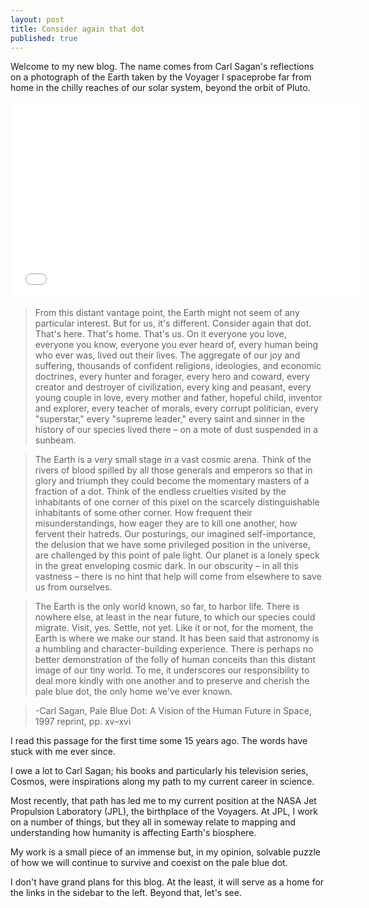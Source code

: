 ```yaml
---
layout: post
title: Consider again that dot
published: true
---
```


Welcome to my new blog. The name comes from Carl Sagan's reflections on a photograph of the Earth taken by the Voyager I spaceprobe far from home in the chilly reaches of our solar system, beyond the orbit of Pluto.

<iframe width="560" height="315" src="//www.youtube.com/embed/kjtuVvfRhHs?wmode=opaque" frameborder="0" allowfullscreen="allowfullscreen">.</iframe>

>From this distant vantage point, the Earth might not seem of any particular interest. But for us, it's different. Consider again that dot. That's here. That's home. That's us. On it everyone you love, everyone you know, everyone you ever heard of, every human being who ever was, lived out their lives. The aggregate of our joy and suffering, thousands of confident religions, ideologies, and economic doctrines, every hunter and forager, every hero and coward, every creator and destroyer of civilization, every king and peasant, every young couple in love, every mother and father, hopeful child, inventor and explorer, every teacher of morals, every corrupt politician, every "superstar," every "supreme leader," every saint and sinner in the history of our species lived there – on a mote of dust suspended in a sunbeam.

>The Earth is a very small stage in a vast cosmic arena. Think of the rivers of blood spilled by all those generals and emperors so that in glory and triumph they could become the momentary masters of a fraction of a dot. Think of the endless cruelties visited by the inhabitants of one corner of this pixel on the scarcely distinguishable inhabitants of some other corner. How frequent their misunderstandings, how eager they are to kill one another, how fervent their hatreds. Our posturings, our imagined self-importance, the delusion that we have some privileged position in the universe, are challenged by this point of pale light. Our planet is a lonely speck in the great enveloping cosmic dark. In our obscurity – in all this vastness – there is no hint that help will come from elsewhere to save us from ourselves.

>The Earth is the only world known, so far, to harbor life. There is nowhere else, at least in the near future, to which our species could migrate. Visit, yes. Settle, not yet. Like it or not, for the moment, the Earth is where we make our stand. It has been said that astronomy is a humbling and character-building experience. There is perhaps no better demonstration of the folly of human conceits than this distant image of our tiny world. To me, it underscores our responsibility to deal more kindly with one another and to preserve and cherish the pale blue dot, the only home we've ever known.

>-Carl Sagan, Pale Blue Dot: A Vision of the Human Future in Space, 1997 reprint, pp. xv–xvi

I read this passage for the first time some 15 years ago. The words have stuck with me ever since. 

I owe a lot to Carl Sagan; his books and particularly his television series, Cosmos, were inspirations along my path to my current career in science.

Most recently, that path has led me to my current position at the NASA Jet Propulsion Laboratory (JPL), the birthplace of the Voyagers. At JPL, I work on a number of things, but they all in someway relate to mapping and understanding how humanity is affecting Earth's biosphere.

My work is a small piece of an immense but, in my opinion, solvable puzzle of how we will continue to survive and coexist on the pale blue dot. 

I don't have grand plans for this blog. At the least, it will serve as a home for the links in the sidebar to the left. Beyond that, let's see.

